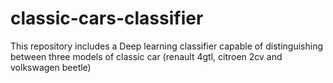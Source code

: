 # classic-cars-classifier
This repository includes a Deep learning classifier capable of distinguishing between three models of classic car (renault 4gtl, citroen 2cv and volkswagen beetle)
